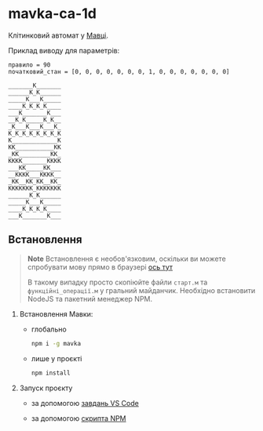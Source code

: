 # mavka-ca-1d

Клітинковий автомат у [Мавці](https://xn--80aaf6ah.xn--j1amh/).

Приклад виводу для параметрів:

```text
правило = 90
початковий_стан = [0, 0, 0, 0, 0, 0, 0, 1, 0, 0, 0, 0, 0, 0, 0]
```

```text
_______К_______
______К_К______
_____К___К_____
____К_К_К_К____
___К_______К___
__К_К_____К_К__
_К___К___К___К_
К_К_К_К_К_К_К_К
К_____________К
КК___________КК
_КК_________КК_
КККК_______КККК
___КК_____КК___
__КККК___КККК__
_КК__КК_КК__КК_
ККККККК_ККККККК
______К_К______
_____К___К_____
____К_К_К_К____
___К_______К___
```

## Встановлення

> **Note**
> Встановлення є необов'язковим, оскільки ви можете
> спробувати мову прямо в браузері [ось тут](https://xn--80abeya8cf6f.xn--80aaf6ah.xn--j1amh/)
>
> В такому випадку просто скопіюйте файли `старт.м` та `функційні_операції.м` у гральний майданчик.
Необхідно встановити NodeJS та пакетний менеджер NPM.

1. Встановлення Мавки:

    - глобально

        ```bash
        npm i -g mavka
        ```

    - лише у проєкті

        ```bash
        npm install
        ```

2. Запуск проєкту

    - за допомогою [завдань VS Code](https://github.com/dkostmii/mavka-vs-code-setup#%D0%B7%D0%B0%D0%BF%D1%83%D1%81%D0%BA-%D0%B7%D0%B0%D0%B2%D0%B4%D0%B0%D0%BD%D0%BD%D1%8F-%D0%B7%D0%B0-%D0%B7%D0%B0%D0%BC%D0%BE%D0%B2%D1%87%D1%83%D0%B2%D0%B0%D0%BD%D0%BD%D1%8F%D0%BC-default-task)

    - за допомогою [скрипта NPM](https://github.com/dkostmii/mavka-npm-setup#%D0%B7%D0%B0%D0%BF%D1%83%D1%81%D0%BA-%D0%BF%D1%80%D0%BE%D1%94%D0%BA%D1%82%D1%83)
